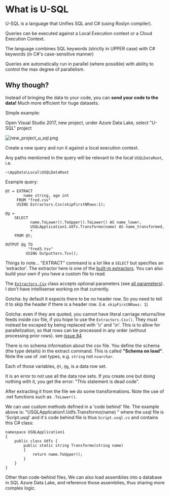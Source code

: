 ﻿# What is U-SQL

U-SQL is a language that Unifies SQL and C# (using Roslyn compiler).

Queries can be executed  against a Local Execution context or a Cloud Execution Context.

The language combines SQL keywords (strictly in UPPER case) with C# keywords (in C#'s case-sensitive manner)

Queries are automatically run in parallel (where possible) with ability to control the max degree of parallelism.

## Why though?

Instead of bringing the data to your code, you can **send your code to the data!** Much more efficient for huge datasets.

Simple example:

Open Visual Studio 2017, new project, under Azure Data Lake, select "U-SQL" project

![new_project_u_sql.png](new_project_u_sql.png)

Create a new query and run it against a local execution context.

Any paths mentioned in the query will be relevant to the local `USQLDataRoot`, i.e.

    ~\AppData\Local\USQLDataRoot

Example query:



    @t = EXTRACT
            name string, age int
         FROM "fred.csv"
         USING Extractors.Csv(skipFirstNRows:1);

    @g =
        SELECT
               name.ToLower().ToUpper().ToLower() AS name_lower,
               USQLApplication1.Udfs.Transformo(name) AS name_transformed,
               *
        FROM @t;

    OUTPUT @g TO
              "fred3.tsv"
             USING Outputters.Tsv();

Things to note... "EXTRACT" command is a lot like a `SELECT` but specifies an 'extractor'. The extractor here is one of the [built-in extractors](https://docs.microsoft.com/en-us/u-sql/functions/operators/built-in-extractors). You can also build your own if you have a custom file to read.

The [`Extractors.Csv`](https://docs.microsoft.com/en-us/u-sql/functions/operators/extractors/extractors-csv) class accepts optional parameters (see [all parameters](https://docs.microsoft.com/en-us/u-sql/functions/operators/extractors/extractor-parameters)). I don't have intellisense working on that currently.

Gotcha: by default it expects there to be no header row. So you need to tell it to skip the header if there is a header row. (i.e. `skipFirstNRows: 1`)

Gotcha: even if they are quoted, you cannot have literal carriage returns/line feeds inside csv file, if you hope to use the `Extractors.Csv()`. They must instead be escaped by being replaced with '\r' and '\n'. This is to allow for parallelization, so that rows can be processed in any order (without processing prior rows). see [issue 84](https://github.com/Azure/usql/issues/84)


There is no schema information about the csv file. You define the schema (the type details) in the extract command. This is called **"Schema on load"**. Note the use of .net types, e.g. `string` not `nvarchar`.

Each of those variables, `@t`, `@g`, is a data row set.

It is an error to not use all the data row sets. If you create one but doing nothing with it, you get the error: "This statement is dead code".

After extracting it from the file we do some transformations. Note the use of .net functions such as `.ToLower()`.

We can use custom methods defined in a 'code behind' file. The example above is: "USQLApplication1.Udfs.Transformo(name) " where the usql file is 'Script.usql' and it's code behind file is thus `Script.usql.cs` and contains this C# class:

    namespace USQLApplication1
    {
        public class Udfs {
            public static string Transformo(string name)
            {
                return name.ToUpper();
            }
        }
    }


Other than code-behind files, We can also load assemblies into a database in SQL Azure Data Lake, and reference those assemblies, thus sharing more complex logic.